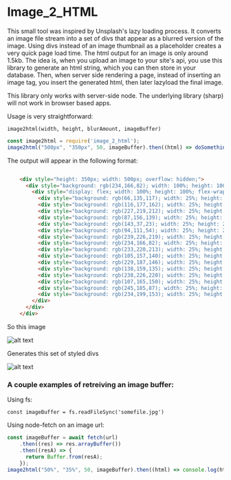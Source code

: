# Image_2_HTML

This small tool was inspired by Unsplash's lazy loading process. It converts an image file stream into a set of divs that appear as a blurred version of the image. Using divs instead of an image thumbnail as a placeholder creates a very quick page load time. The html output for an image is only around 1.5kb. The idea is, when you upload an image to your site's api, you use this library to generate an html string, which you can then store in your database. Then, when server side rendering a page, instead of inserting an image tag, you insert the generated html, then later lazyload the final image.

This library only works with server-side node. The underlying library (sharp) will not work in browser based apps.

Usage is very straightforward:

`image2html(width, height, blurAmount, imageBuffer)`

```js
const image2html = require('image_2_html');
image2html("500px", "350px", 50, imageBuffer).then((html) => doSomethingWithHTML()));
```

The output will appear in the following format:

```html

    <div style="height: 350px; width: 500px; overflow: hidden;">
      <div style="background: rgb(234,166,82); width: 100%; height: 100%;">
        <div style="display: flex; width: 100%; height: 100%; flex-wrap: wrap; filter: blur(50px);">
          <div style="background: rgb(66,135,117); width: 25%; height: 25%"></div>
          <div style="background: rgb(116,177,162); width: 25%; height: 25%"></div>
          <div style="background: rgb(227,219,212); width: 25%; height: 25%"></div>
          <div style="background: rgb(87,156,139); width: 25%; height: 25%"></div>
          <div style="background: rgb(143,37,23); width: 25%; height: 25%"></div>
          <div style="background: rgb(94,111,54); width: 25%; height: 25%"></div>
          <div style="background: rgb(239,226,219); width: 25%; height: 25%"></div>
          <div style="background: rgb(234,166,82); width: 25%; height: 25%"></div>
          <div style="background: rgb(233,220,213); width: 25%; height: 25%"></div>
          <div style="background: rgb(105,157,140); width: 25%; height: 25%"></div>
          <div style="background: rgb(229,187,146); width: 25%; height: 25%"></div>
          <div style="background: rgb(138,159,135); width: 25%; height: 25%"></div>
          <div style="background: rgb(238,226,220); width: 25%; height: 25%"></div>
          <div style="background: rgb(107,165,150); width: 25%; height: 25%"></div>
          <div style="background: rgb(245,185,87); width: 25%; height: 25%"></div>
          <div style="background: rgb(234,199,153); width: 25%; height: 25%"></div>
        </div>
      </div>
    </div>
```

So this image

![alt text](https://i.imgur.com/vt76ZiE.jpg)

Generates this set of styled divs

![alt text](https://i.imgur.com/zPxj5MQ.png)

### A couple examples of retreiving an image buffer:

Using fs:

```const imageBuffer = fs.readFileSync('somefile.jpg')```

Using node-fetch on an image url:

```js
const imageBuffer = await fetch(url)
    .then((res) => res.arrayBuffer())
    .then((resA) => {
      return Buffer.from(resA);
    });
image2html("50%", "35%", 50, imageBuffer).then((html) => console.log(html));
```

